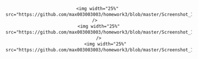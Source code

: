 <div align="center">
   
    <img width="25%" 
    src="https://github.com/max003003003/homework3/blob/master/Screenshot_1502853060.png"
    />   
     <img width="25%" 
    src="https://github.com/max003003003/homework3/blob/master/Screenshot_1502853072.png"
    />
         <img width="25%" src="https://github.com/max003003003/homework3/blob/master/Screenshot_1502853057.png"/>
</div>
